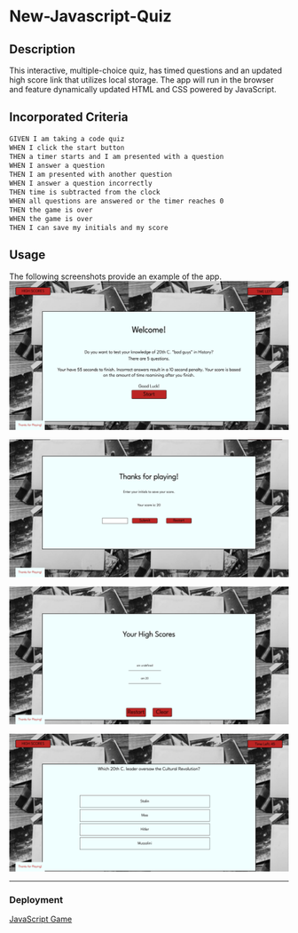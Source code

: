 # New-Javascript-Quiz

## Description

This interactive, multiple-choice quiz, has timed questions and an updated high score link that utilizes local storage. The app will run in the browser and feature dynamically updated HTML and CSS powered by JavaScript. 

## Incorporated Criteria

```
GIVEN I am taking a code quiz
WHEN I click the start button
THEN a timer starts and I am presented with a question
WHEN I answer a question
THEN I am presented with another question
WHEN I answer a question incorrectly
THEN time is subtracted from the clock
WHEN all questions are answered or the timer reaches 0
THEN the game is over
WHEN the game is over
THEN I can save my initials and my score
```

## Usage

The following screenshots provide an example of the app.
![Welcome to the game UI's](./assets/images/5C1CEB24-DE9B-4CDB-872E-1310DC4E1C24.png)

![End game UI](./assets/images/95137181-AB01-4934-8F8F-48DDBA9F3108.png)

![High Scores UI](./assets/images/BE566551-F9E8-461A-89C6-B1B99D3C9DE6.png)

![Example of the Questions](./assets/images/DFFF950F-FAD6-43EE-9A0F-732362AD33F0.png)
________________

### Deployment
[JavaScript Game](https://amccorkl.github.io/New-Javascript-Quiz/)


